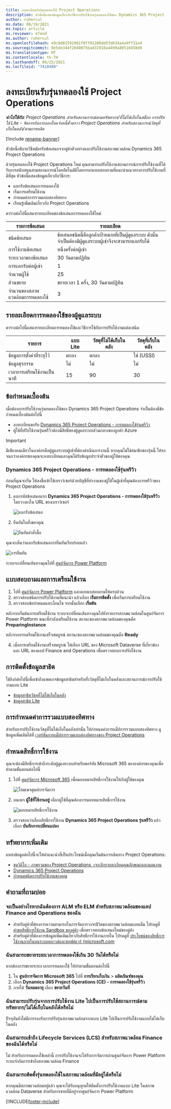 ```yaml
---
title: ลงทะเบียนรับรุ่นทดลองใช้ Project Operations
description: หัวข้อนี้แสดงข้อมูลเกี่ยวกับวิธีการปรับใช้งานรุ่นทดลองใช้ของ Dynamics 365 Project Operations
author: ruhercul
ms.date: 08/19/2021
ms.topic: article
ms.reviewer: kfend
ms.author: ruhercul
ms.openlocfilehash: e9c0d81591061f0ff01200dd5fd634a4a9ff31e4
ms.sourcegitcommit: 0e5de344f2040075ba431918a4499a80510458d9
ms.translationtype: HT
ms.contentlocale: th-TH
ms.lasthandoff: 08/25/2021
ms.locfileid: "7418480"
---
```

# <a name="sign-up-for-project-operations-trials"></a>ลงทะเบียนรับรุ่นทดลองใช้ Project Operations 

_**นำไปใช้กับ:** Project Operations สำหรับสถานการณ์ตามทรัพยากร/ที่ไม่ได้เก็บในสต็อก การปรับใช้ Lite - จัดการกับการออกใบแจ้งหนี้ชั่วคราว Project Operations สำหรับสถานการณ์วัสดุที่เก็บในคลัง/ตามการผลิต_ 

[!include [rename-banner](~/includes/cc-data-platform-banner.md)]

หัวข้อนี้อธิบายวิธีสมัครรับข้อเสนอจากคู่ค้าตัวอย่างและปรับใช้งานสภาพแวดล้อม Dynamics 365 Project Operations

ด้วยรุ่นทดลองใช้ Project Operations ใหม่ คุณสามารถปรับใช้งานสถานการณ์การปรับใช้งานที่ได้รับการสนับสนุนสามสถานการณ์โดยอัตโนมัติโดยกรอกแบบสอบถามที่แนะนำแนวทางการปรับใช้งานที่ดีที่สุด หัวข้อนี้แสดงข้อมูลเกี่ยวกับวิธีการ:

- แลกรับข้อเสนอการทดลองใช้
- เริ่มการเตรียมใช้งาน
- กำหนดค่าการรวมแบบสองทิศทาง
- เรียนรู้เพิ่มเติมเกี่ยวกับ Project Operations 

ตารางต่อไปนี้แสดงรายละเอียดของข้อเสนอการทดลองใช้ใหม่

| **รายการข้อเสนอ**               | **รายละเอียด**                                  |
|------------------------------|----------------------------------------------|
| ชนิดข้อเสนอ                   | ข้อเสนอชนิดนี้คือลูกค้าเป้าหมายที่เป็นผู้ดูแลระบบ ดังนั้นจำเป็นต้องมีผู้ดูแลระบบผู้เช่าจึงจะสามารถแลกรับได้ |
| การใช้งานข้อเสนอ                    | หนึ่งครั้งต่อผู้เช่า                          |
| ระยะเวลาของข้อเสนอ               | 30 วันตามปฏิทิน                             |
| การแลกรับต่อผู้เช่า       | 1                                            |
| จำนวนผู้ใช้              | 25                                           |
| ส่วนขยาย                    | ขยายเวลา 1 ครั้ง, 30 วันตามปฏิทิน               |
| จำนวนของสภาพแวดล้อมการทดลองใช้ | 3                                            |


## <a name="admin-trial-details"></a>รายละเอียดการทดลองใช้ของผู้ดูแลระบบ
ตารางต่อไปนี้แสดงรายละเอียดการทดลองใช้และวิธีการใช้กับการปรับใช้งานแต่ละชนิด

| **รายการ**                      | **แบบ Lite**                                     | **วัสดุที่ไม่ได้เก็บในคลัง** | **วัสดุที่เก็บในคลัง** |
|-------------------------------|----------------------------------------------|---------------------------|-----------------------|
| ข้อมูลการตั้งค่าที่ระบุไว้           | ตกลง                                          | ตกลง                       | ใช่ (USSI)            |
| ข้อมูลธุรกรรม            | ไม่                                           | ไม่                        | ไม่                    |
| เวลาการเตรียมใช้งานเป็นนาที  | 15                                           | 90                        | 30                    |
 
## <a name="prerequisites"></a>ข้อกำหนดเบื้องต้น
เมื่อต้องการปรับใช้งานรุ่นทดลองใช้ของ Dynamics 365 Project Operations จำเป็นต้องมีข้อกำหนดเบื้องต้นต่อไปนี้

- ลงทะเบียนขอรับ [Dynamics 365 Project Operations - การทดลองใช้รุ่นพรีวิว](https://www.aka.ms/try-po)
- ผู้ใช้ที่ปรับใช้งานรุ่นพรีวิวต้องมีสิทธิ์ของผู้ดูแลระบบส่วนกลางของลูกค้า Azure

> [!IMPORTANT]
> มีเพียงคนเดียวในองค์กรคือผู้ดูแลระบบผู้เช่าที่ต้องดำเนินการงานนี้ หากคุณไม่ใช่สมาชิกของรุ่นนี้ ให้รอจนกว่าองค์กรของคุณจะลงทะเบียนและคุณได้รับข้อมูลประจำตัวของผู้ใช้ของคุณ

### <a name="dynamics-365-project-operations---preview-trial"></a>Dynamics 365 Project Operations - การทดลองใช้รุ่นพรีวิว 

ก่อนที่คุณจะเริ่ม ให้ลงชื่อเข้าใช้เบราว์เซอร์ด้วยบัญชีที่ทำงานของผู้ใช้ในผู้เช่าที่คุณต้องการพรีวิวของ Project Operations

1. แลกรหัสข้อเสนอแรก **Dynamics 365 Project Operations - การทดลองใช้รุ่นพรีวิว** โดยวางลงใน URL ของเบราว์เซอร์

    ![แลกรับข้อเสนอ](./media/16RedeemFirstOfferNew.png)

2. ยืนยันใบสั่งของคุณ

    ![ยืนยันคำสั่งซื้อ](./media/17ConfirmOrderNew.png)

  คุณจะเห็นว่าแลกรับข้อเสนอการยืนยันเรียบร้อยแล้ว

   ![การยืนยัน](./media/18OrderConfirmationNew.png)

  ระบบจะเปลี่ยนเส้นทางคุณไปที่ [ศูนย์จัดการ Power Platform](https://admin.powerplatform.microsoft.com/projectoperationstrial)

## <a name="questionnaire-and-provisioning"></a>แบบสอบถามและการเตรียมใช้งาน

1.  ไปที่ [ศูนย์จัดการ Power Platform](https://admin.powerplatform.com/projectoperationstrial) และตอบแบสอบถามให้ครบถ้วน  
2.  ตรวจสอบชนิดการปรับใช้งานที่แนะนำ แล้วเลือก **เริ่มการติดตั้ง** เพื่อเริ่มการเตรียมใช้งาน
3.  ตรวจสอบข้อกำหนดและเงื่อนไข จากนั้นเลือก **เริ่มต้น**

   หลังจากเริ่มต้นการเตรียมใช้งาน ระบบจะเปลี่ยนเส้นทางคุณไปยังรายการสภาพแวดล้อมในศูนย์จัดการ Power Platform ขณะที่กำลังเตรียมใช้งาน สถานะของสภาพแวดล้อมของคุณคือ **PreparingInstance**
 
  หลังจากการเตรียมใช้งานเสร็จสมบูรณ์ สถานะของสภาพแวดล้อมของคุณคือ **Ready**
 
4.  เมื่อการเตรียมใช้งานเสร็จสมบูรณ์ ให้เลือก URL ของ Microsoft Dataverse ที่เกี่ยวข้อง และ URL ของแอป Finance and Operations เพื่อตรวจสอบการปรับใช้งาน

## <a name="demo-data-installation"></a>การติดตั้งข้อมูลสาธิต

ใช้ลิงก์ต่อไปนี้เพื่อเข้าถึงแพคเกจข้อมูลสาธิตสำหรับทั้งวัสดุที่ไม่เก็บในคลังและสถานการณ์การปรับใช้งานแบบ Lite 
- [ข้อมูลสาธิตวัสดุที่ไม่ได้เก็บในคลัง](resource-apply-pro-setup-config-data.md)
- [ข้อมูลสาธิต Lite](lite-apply-demo-setup-config-data.md)

## <a name="configuring-dual-write"></a>การกำหนดค่าการรวมแบบสองทิศทาง
สำหรับการปรับใช้งานวัสดุที่ไม่ได้เก็บในคลังเท่านั้น ให้กำหนดค่าการแม็ปการรวมแบบสองทิศทาง ดูข้อมูลเพิ่มเติมได้ที่ [เวอร์ชันการแม็ปการรวมแบบสองทิศทางของ Project Operations](resource-dual-write-maps.md)

## <a name="assign-licenses"></a>กำหนดสิทธิ์การใช้งาน

คุณจะต้องมีสิทธิ์การเข้าถึงระดับผู้ดูแลระบบสำหรับพอร์ทัล Microsoft 365 ขององค์กรของคุณเพื่อทำตามขั้นตอนต่อไปนี้

1. ไปที่ [ศูนย์จัดการ Microsoft 365](https://portal.office.com/) เพื่อมอบหมายสิทธิ์การใช้งานให้กับผู้ใช้ของคุณ

   ![โฮมเพจศูนย์การจัดการ](./media/14AdminPortal.png)

2. บนเพจ **ผู้ใช้ที่ใช้งานอยู่** เลือกผู้ใช้ที่คุณต้องการมอบหมายสิทธิ์การใช้งาน

   ![มอบหมายสิทธิ์การใช้งาน](./media/15AssignLicenses.png)

3. ตรวจสอบว่าเลือกสิทธิ์การใช้งาน **Dynamics 365 Project Operations รุ่นพรีวิว** แล้วเลือก **บันทึกการเปลี่ยนแปลง**

## <a name="additional-resources"></a>ทรัพยากรเพิ่มเติม

แหล่งข้อมูลต่อไปนี้จะให้คำแนะนำที่เป็นประโยชน์เมื่อคุณเริ่มต้นการเดินทาง Project Operations:

- [ชุดวิดีโอ - ภาพรวมของ Project Operations, เจาะลึกรายละเอียดคุณลักษณะและแผนงาน](https://youtube.com/playlist?list=PLcakwueIHoT_LJ3Fr1tHnkPk5lioqE6uH)
- [Dynamics 365 Project Operations](/learn/modules/examine-dynamics-365-project-operations/)
- [กำหนดชนิดการปรับใช้งานของคุณ](determine-deployment-type.md)

## <a name="frequently-asked-questions"></a>คำถามที่ถามบ่อย

### <a name="what-if-i-require-alm-or-elm-for-my-finance-and-operations-apps-environment"></a>จะเป็นอย่างไรหากฉันต้องการ ALM หรือ ELM สำหรับสภาพแวดล้อมของแอป Finance and Operations ของฉัน

- สำหรับคู่ค้าที่ต้องการความสามารถในการจัดการวงจรชีวิตของสภาพแวดล้อมแบบเต็ม โปรดดูที่ [คำขอสิทธิ์การใช้งาน Sandbox ของคู่ค้า](https://experience.dynamics.com/requestlicense) เพื่อตรวจสอบข้อเสนอใหม่ของคู่ค้า 
- สำหรับคู่ค้าที่ต้องการข้อมูลเพิ่มเติมเกี่ยวกับสิทธิ์การใช้งานภายใน โปรดดูที่ [ประโยชน์ของสิทธิ์การใช้งานภายในบนระบบคลาวด์และซอฟต์แวร์ (microsoft.com](https://partner.microsoft.com/membership/internal-use-software)

### <a name="can-i-extend-my-trial-beyond-30-days"></a>ฉันสามารถขยายระยะเวลาการทดลองใช้เกิน 30 วันได้หรือไม่
หากต้องการขยายระยะเวลาการทดลองใช้ ให้ทำตามขั้นตอนต่อไปนี้

1. ใน **ศูนย์การจัดการ Microsoft 365** ไปที่ **การเรียกเก็บเงิน** > **ผลิตภัณฑ์ของคุณ**
2. เลือก **Dynamics 365 Project Operations (CE) - การทดลองใช้รุ่นพรีวิว**
3. ภายใต้ **วันหมดอายุ** เลือก **ขยายวันที่**

### <a name="can-i-upgrade-from-the-lite-deployment-to-the-resourcenon-stocked-based-scenario-deployment"></a>ฉันสามารถปรับรุ่นจากการปรับใช้งาน Lite ไปเป็นการปรับใช้สถานการณ์ตามทรัพยากร/ไม่ได้เก็บในคลังได้หรือไม่
ปัจจุบันยังไม่มีการรองรับการปรับรุ่นสภาพแวดล้อมจากแบบ Lite ไปเป็นการปรับใช้งานแบบไม่ได้เก็บในคลัง

### <a name="can-i-access-lifecycle-services-lcs-for-my-finance-environments"></a>ฉันสามารถเข้าถึง Lifecycle Services (LCS) สำหรับสภาพแวดล้อม Finance ของฉันได้หรือไม่  
ไม่ สำหรับการทดลองใช้เหล่านี้ การปรับใช้งานจะได้รับการจัดการผ่านศูนย์จัดการ Power Platform ระบบจำกัดการเข้าถึงสภาพแวดล้อม Finance

### <a name="can-i-install-my-trial-on-an-existing-environment"></a>ฉันสามารถติดตั้งรุ่นทดลองใช้ในสภาพแวดล้อมที่มีอยู่ได้หรือไม่
หากคุณมีสภาพแวดล้อมอยู่แล้ว คุณจะได้รับอนุญาตให้ติดตั้งการปรับใช้งานแบบ Lite ในสภาพแวดล้อม Dataverse สำหรับการขายที่มีอยู่จากศูนย์จัดการ Power Platform

[!INCLUDE[footer-include](../includes/footer-banner.md)]
